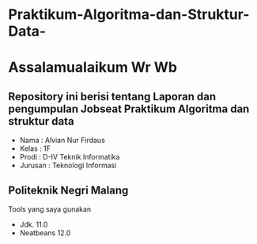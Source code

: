 # Praktikum-Algoritma-dan-Struktur-Data-
# **Assalamualaikum Wr Wb** 

## **Repository ini berisi tentang Laporan dan pengumpulan Jobseat Praktikum Algoritma dan struktur data**

- Nama    : Alvian Nur Firdaus
- Kelas   : 1F
- Prodi   : D-IV Teknik Informatika
- Jurusan : Teknologi Informasi

## Politeknik Negri Malang

Tools yang saya gunakan
- Jdk. 11.0
- Neatbeans 12.0
